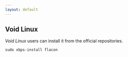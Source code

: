 ```yaml
---
layout: default
---
```


## Void Linux
_Void Linux_ users can install it from the official repositories.
```
sudo xbps-install flacon
```
